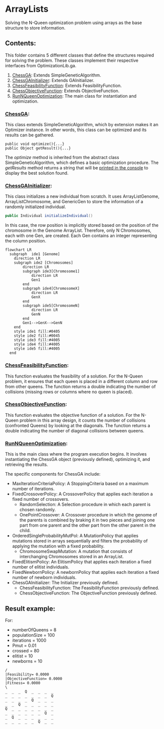 # ArrayLists
Solving the N-Queen optimization problem using arrays as the base structure to store information.

## Contents:
This folder contains 5 different classes that define the structures required for solving the problem. 
These classes implement their respective interfaces from OptimizationLib.ga.
1. [ChessGA](#chessga): Extends SimpleGeneticAlgorithm.
2. [ChessGAInitializer](#chessgainitializer): Extends GAInitializer.
3. [ChessFeasibilityFunction](#chessfeasibilityfunction): Extends FeasibilityFunction.
4. [ChessObjectiveFunction](#chessobjectivefunction): Extends ObjectiveFunction.
5. [RunNQueenOptimization](#runnqueenoptimization): The main class for instantiation and optimization.

### [ChessGA](https://github.com/SergioOyaga/GeneticAlgorithmExamples/blob/master/src/main/java/org/soyaga/examples/NQueenProblem/SimpleGAs/ArrayLists/ChessGA.java):
This class extends SimpleGeneticAlgorithm, which by extension makes it an Optimizer instance. 
In other words, this class can be optimized and its results can be gathered.
````code
public void optimize(){...}
public Object getResult(){...}
````
The <i>optimize</i> method is inherited from the abstract class SimpleGeneticAlgorithm,
which defines a basic optimization procedure. 
The <i>getResults</i> method returns a string that will be [printed in the console](#result-example)
to display the best solution found.

### [ChessGAInitializer](https://github.com/SergioOyaga/GeneticAlgorithmExamples/blob/master/src/main/java/org/soyaga/examples/NQueenProblem/SimpleGAs/ArrayLists/ChessGA.java):
This class initializes a new individual from scratch. 
It uses ArrayListGenome, ArrayListChromosome, 
and GenericGen to store the information of a randomly initialized individual.
````java
public Individual initializeIndividual()
````
In this case, the row position is implicitly stored based on the position of the chromosome in the Genome 
ArrayList<Chromosome>. 
Therefore, only N Chromosomes, each with one Gen, are created. 
Each Gen contains an integer representing the column position.

````mermaid
flowchart LR
  subgraph  ide1 [Genome]
    direction LR
    subgraph ide2 [Chromosomes]
        direction LR
        subgraph ide3[Chromosome1]
            direction LR
            Gen1
        end
        subgraph ide4[ChromosomeX]
            direction LR
            GenX
        end
        subgraph ide5[ChromosomeN]
            direction LR
            GenN
        end
        Gen1-->GenX-->GenN
    end
    style ide1 fill:#0405
    style ide2 fill:#0045
    style ide3 fill:#4005
    style ide4 fill:#4005
    style ide5 fill:#4005
  end
````


### [ChessFeasibilityFunction](https://github.com/SergioOyaga/GeneticAlgorithmExamples/blob/master/src/main/java/org/soyaga/examples/NQueenProblem/SimpleGAs/ArrayLists/ChessFeasibilityFunction.java):
This function evaluates the feasibility of a solution. 
For the N-Queen problem, it ensures that each queen is placed in a different column and row from other queens. 
The function returns a double indicating the number of collisions (missing rows or columns where no queen is placed).


### [ChessObjectiveFunction](https://github.com/SergioOyaga/GeneticAlgorithmExamples/blob/master/src/main/java/org/soyaga/examples/NQueenProblem/SimpleGAs/ArrayLists/ChessObjectiveFunction.java):
This function evaluates the objective function of a solution. 
For the N-Queen problem in this array design, 
it counts the number of collisions (confronted Queens) by looking at the diagonals. 
The function returns a double indicating the number of diagonal collisions between queens.


### [RunNQueenOptimization](https://github.com/SergioOyaga/GeneticAlgorithmExamples/blob/master/src/main/java/org/soyaga/examples/NQueenProblem/SimpleGAs/ArrayLists/RunNQueenOptimization.java):
This is the main class where the program execution begins. 
It involves instantiating the ChessGA object (previously defined), optimizing it, and retrieving the results.

The specific components for ChessGA include:
- MaxIterationCriteriaPolicy: A StoppingCriteria based on a maximum number of iterations.
- FixedCrossoverPolicy: A CrossoverPolicy that applies each iteration a fixed number of crossovers.
  - RandomSelection: A Selection procedure in which each parent is chosen randomly.
  - OnePointCrossover: A Crossover procedure in which the genome of the parents is combined by braking it in two pieces 
  and joining one part from one parent and the other part from the other parent in the child.
- OrderedSingleProbabilityMutPol: A MutationPolicy that applies mutations stored in arrays sequentially and filters the
probability of applying the mutation with a fixed probability.
  - ChromosomeSwapMutation: A mutation that consists of interchanging Chromosomes stored in an ArrayList.
- FixedElitismPolicy: An ElitismPolicy that applies each iteration a fixed number of elitist individuals.
- FixedNewbornPolicy: A newbornPolicy that applies each iteration a fixed number of newborn individuals.
- ChessGAInitializer: The Initializer previously defined.
  - ChessFeasibilityFunction: The FeasibilityFunction previously defined.
  - ChessObjectiveFunction: The ObjectiveFunction previously defined.

## Result example:
For:
- numberOfQueens = 8
- populationSize = 100
- iterations = 1000
- Pmut = 0.01
- crossed = 80
- elitist = 10
- newborns = 10
````
/
|Feasibility= 0.0000
|ObjectiveFunction= 0.0000
|Fitness= 0.0000
\
_  _  _  Q  _  _  _  _
_  _  _  _  _  _  _  Q
_  _  _  _  Q  _  _  _
_  _  Q  _  _  _  _  _
Q  _  _  _  _  _  _  _
_  _  _  _  _  _  Q  _
_  Q  _  _  _  _  _  _
_  _  _  _  _  Q  _  _ 
````
